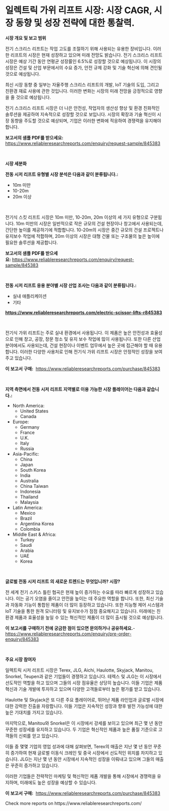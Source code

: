 <p><h1>일렉트릭 가위 리프트 시장: 시장 CAGR, 시장 동향 및 성장 전략에 대한 통찰력.</h1></p><p><strong>시장 개요 및 보고 범위</strong></p>
<p><p>전기 스크리스 리프트는 작업 고도를 조절하기 위해 사용되는 유용한 장비입니다. 이러한 리프트의 시장은 현재 성장하고 있으며 미래 전망도 밝습니다. 전기 스크리스 리프트 시장은 예상 기간 동안 연평균 성장률인 6.5%로 성장할 것으로 예상됩니다. 이 시장의 성장은 건설 및 산업 부문에서의 수요 증가, 안전 규제 강화 및 기술 혁신에 의해 견인될 것으로 예상됩니다.</p><p>최신 시장 동향 중 일부는 자율주행 스크리스 리프트의 개발, IoT 기술의 도입, 그리고 친환경 재료 사용에 관한 것입니다. 이러한 변화는 시장의 미래 전망을 긍정적으로 영향을 줄 것으로 예상됩니다.</p><p>전기 스크리스 리프트 시장은 더 나은 안전성, 작업자의 생산성 향상 및 환경 친화적인 솔루션을 제공하여 지속적으로 성장할 것으로 보입니다. 시장의 확장과 기술 혁신이 시장 동향을 주도할 것으로 예상되며, 기업은 이러한 변화에 적응하여 경쟁력을 유지해야 합니다.</p></p>
<p><strong>보고서의 샘플 PDF를 받으세요:</strong> <a href="https://www.reliableresearchreports.com/enquiry/request-sample/845383">https://www.reliableresearchreports.com/enquiry/request-sample/845383</a></p>
<p>&nbsp;</p>
<p><strong>시장 세분화</strong></p>
<p><strong>전동 시저 리프트 유형별 시장 분석은 다음과 같이 분류됩니다.:</strong></p>
<p><ul><li>10m 미만</li><li>10-20m</li><li>20m 이상</li></ul></p>
<p>&nbsp;</p>
<p><p>전기식 스킷 리프트 시장은 10m 미만, 10-20m, 20m 이상의 세 가지 유형으로 구분됩니다. 10m 미만의 시장은 일반적으로 작은 규모의 건설 현장이나 창고에서 사용되는데, 간단한 높이를 제공하기에 적합합니다. 10-20m의 시장은 중간 규모의 건설 프로젝트나 유지보수 작업에 적합하며, 20m 이상의 시장은 대형 건물 또는 구조물의 높은 높이에 필요한 솔루션을 제공합니다.</p></p>
<p><strong>보고서의 샘플 PDF를 받으세요:</strong>&nbsp;<a href="https://www.reliableresearchreports.com/enquiry/request-sample/845383">https://www.reliableresearchreports.com/enquiry/request-sample/845383</a></p>
<p>&nbsp;</p>
<p><strong> 전동 시저 리프트 응용 분야별 시장 산업 조사는 다음과 같이 분류됩니다.:</strong></p>
<p><ul><li>실내 애플리케이션</li><li>기타</li></ul></p>
<p><strong><a href="https://www.reliableresearchreports.com/electric-scissor-lifts-r845383">https://www.reliableresearchreports.com/electric-scissor-lifts-r845383</a></strong></p>
<p>&nbsp;</p>
<p><p>전기식 가위 리프트는 주로 실내 환경에서 사용됩니다. 이 제품은 높은 안전성과 효율성으로 인해 창고, 공장, 창문 청소 및 유지 보수 작업에 많이 사용됩니다. 또한 다른 산업 분야에서도 사용되는데, 건설 현장이나 이벤트 업무에서 높은 곳에 접근해야 할 때 유용합니다. 이러한 다양한 사용처로 인해 전기식 가위 리프트 시장은 안정적인 성장을 보여주고 있습니다.</p></p>
<p><strong>이 보고서 구매:</strong>&nbsp; <a href="https://www.reliableresearchreports.com/purchase/845383">https://www.reliableresearchreports.com/purchase/845383</a></p>
<p>&nbsp;</p>
<p><strong>지역 측면에서 전동 시저 리프트 지역별로 이용 가능한 시장 플레이어는 다음과 같습니다.:</strong></p>
<p><ul>
    <li>
        North America:
        <ul>
            <li>United States</li>
            <li>Canada</li>
        </ul>
    </li>
    <li>
        Europe:
        <ul>
            <li>Germany</li>
            <li>France</li>
            <li>U.K.</li>
            <li>Italy</li>
            <li>Russia</li>
        </ul>
    </li>
    <li>
        Asia-Pacific:
        <ul>
            <li>China</li>
            <li>Japan</li>
            <li>South Korea</li>
            <li>India</li>
            <li>Australia</li>
            <li>China Taiwan</li>
            <li>Indonesia</li>
            <li>Thailand</li>
            <li>Malaysia</li>
        </ul>
    </li>
    <li>
        Latin America:
        <ul>
            <li>Mexico</li>
            <li>Brazil</li>
            <li>Argentina Korea</li>
            <li>Colombia</li>
        </ul>
    </li>
    <li>
        Middle East & Africa:
        <ul>
            <li>Turkey</li>
            <li>Saudi</li>
            <li>Arabia</li>
            <li>UAE</li>
            <li>Korea</li>
        </ul>
    </li>
    </ul></p>
<p>&nbsp;</p>
<p><strong>글로벌 전동 시저 리프트 의 새로운 트렌드는 무엇입니까? 시장?</strong></p>
<p><p>전 세계 전기 스키스 틀린 협곡은 현재 높이 증가하는 수요를 따라 빠르게 성장하고 있습니다. 이는 공기 오염을 줄이고 안전을 높이는 데 주요한 역할을 합니다. 또한, 최신 기술과 자동화 기능이 통합된 제품이 더 많이 등장하고 있습니다. 또한 지능형 제어 시스템과 IoT 기술을 통한 원격 모니터링 및 유지보수가 점점 중요해지고 있습니다. 미래에는 친환경 제품과 효율성을 높일 수 있는 혁신적인 제품이 더 많이 출시될 것으로 예상됩니다.</p></p>
<p><strong>이 보고서를 구매하기 전에 궁금한 점이 있으면 문의하거나 공유하세요.</strong>- <a href="https://www.reliableresearchreports.com/enquiry/pre-order-enquiry/845383">https://www.reliableresearchreports.com/enquiry/pre-order-enquiry/845383</a></p>
<p>&nbsp;</p>
<p><strong>주요 시장 참여자</strong></p>
<p><p>일렉트릭 시저 리프트 시장은 Terex, JLG, Aichi, Haulotte, Skyjack, Manitou, Snorkel, Teupen과 같은 기업들이 경쟁하고 있습니다. 테렉스 및 JLG는 이 시장에서 선도적인 역할을 하고 있으며 그들의 시장 점유율은 상당히 높습니다. 이들 기업은 제품 혁신과 기술 개발에 투자하고 있으며 다양한 고객들로부터 높은 평가를 받고 있습니다.</p><p>Haulotte 및 Skyjack은 또 다른 주요 플레이어로, 뛰어난 제품 라인업과 글로벌 시장에 대한 강력한 진출을 자랑합니다. 이들 기업은 지속적인 성장과 향후 발전 가능성에 대한 높은 기대치를 가지고 있습니다.</p><p>마지막으로, Manitou와 Snorkel은 이 시장에서 강세를 보이고 있으며 최근 몇 년 동안 꾸준한 성장세를 유지하고 있습니다. 두 기업은 혁신적인 제품과 높은 품질 기준으로 고객들의 신뢰를 얻고 있습니다.</p><p>이들 중 몇몇 기업의 영업 성과에 대해 살펴보면, Terex의 매출은 지난 몇 년 동안 꾸준히 증가하여 현재 글로벌 이동식 크레인 및 중국 시장에서 선도적인 위치를 차지하고 있습니다. JLG는 지난 몇 년 동안 시장에서 지속적인 성장을 이뤄내고 있으며 그들의 매출은 꾸준히 증가하고 있습니다.</p><p>이러한 기업들은 전략적인 마케팅 및 혁신적인 제품 개발을 통해 시장에서 경쟁력을 유지하며, 미래에도 높은 성장을 예상할 수 있습니다.</p></p>
<p><strong>이 보고서 구매:</strong>&nbsp;&nbsp;<a href="https://www.reliableresearchreports.com/purchase/845383">https://www.reliableresearchreports.com/purchase/845383</a></p>
<p>Check more reports on https://www.reliableresearchreports.com/</p>